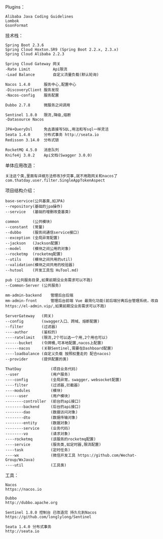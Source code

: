 Plugins：

    Alibaba Java Coding Guidelines
    Lombok
    GsonFormat
    
技术栈：

	Spring Boot 2.3.6
	Spring Cloud Hoxton.SR9 (Spring Boot 2.2.x, 2.3.x)
	Spring Cloud Alibaba 2.2.3

	Spring Cloud Gateway 网关
	-Rate Limit          Api限流
	-Load Balance        自定义流量负载(默认轮询)

	Nacos 1.4.0      服务中心,配置中心
	-DiscoveryClient 服务发现
	-Nacos-config    服务配置

    Dubbo 2.7.8      微服务之间调用

	Sentinel 1.8.0   限流,降级,熔断
	-Datasource Nacos
	
	JPA+QueryDsl     免去直接写SQL,用法和写sql一样灵活
	Seata 1.4.0      分布式事务 http://seata.io
	Redisson 3.14.0  分布式锁

	RocketMQ 4.5.0   消息队列
	Knife4j 3.0.2    Api文档(Swagger 3.0.0)

单体应用改造：

	关注这个类,里面有详细方法修改3步完事,就不用跑网关和nacos了
	com.thatday.user.filter.SingleAppTokenAspect

项目结构介绍：

    base-service(公共基类,如JPA)
    --repository(基础的jpa操作)
    --service   (基础的增删改查基类)

	common      (公共模块)
	--constant  (常量)
	--dubbo     (服务间通信service接口)
	--exception (全局异常配置)
	--jackson   (Jackson配置)
	--model     (模块之间公用的对象)
	--rocketmp  (rocketmq配置)
	--utils     (模块之间共用的util)
	--validation(模块之间共用的校验器)
	--hutool    (开发工具包 HuTool.md)

	pub (公共服务目录,如果前期没业务需求可以不跑)
	--Common-Server (公共服务)

	mm-admin-backend    管理后台后端
	mm-admin-front      管理后台前端 Vue 最简化功能(前后端分离后台管理系统，改自https://el-admin.vip/,如果前期没业务需求可以不跑)

	ServerGateway   (网关)
	--config        (swagger入口、跨域、熔断配置)
	--filter        (过滤器)
	----author      (鉴权的)
	----ratelimit   (限流,2个可以选一个用,2个用也可以)
	------bucket    (令牌桶,可本地配置,nacos上配置)
	------nacos     (关联Sentinel,需要在Dashboard配置)
	----loadbalance (自定义负载 按照权重走的 配合nacos)
	--provider      (提供配置的类)

	ThatDay             (项目业务代码)
	--user              (用户服务)
	----config          (全局异常，swagger，websocket配置)
	----filter          (过滤器,拦截器)
	----modules         (模块)
	------user          (用户模块)
	--------controller  (前台的api接口)
	--------backend     (后台的api接口)
	--------dao         (数据访问对象)
	--------dto         (数据传输对象)
	--------entity      (数据对象)
	--------service     (业务代码)
	--------vo          (请求对象)
	----rocketmq        (该服务的rocketmq配置)
	----service         (服务类,如定时器,限流配置)
	----task            (定时任务)
	----wx              (微信开发工具 https://github.com/Wechat-Group/WxJava)
	----util            (工具类)

工具：
    
    Nacos
    https://nacos.io
    
    Dubbo
    http://dubbo.apache.org
    
    Sentinel 1.8.0 控制台 已改造完 持久化到Nacos    
    https://github.com/longlylong/Sentinel
    
    Seata 1.4.0 分布式事务 
    http://seata.io

